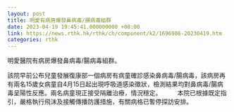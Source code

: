 ```yaml
---
layout: post
title: 明愛有病房爆發鼻病毒/腸病毒組群
date: 2023-04-19 19:45:41.000000000 +08:00
link: https://news.rthk.hk/rthk/ch/component/k2/1696986-20230419.htm
categories: rthk
---
```


明愛醫院有病房爆發鼻病毒/腸病毒組群。

該院早前公布兒童發展復康部一個病房有病童確診感染鼻病毒/腸病毒，該病房再有兩名15歲女病童自4月15日起出現呼吸道感染徵狀，檢測結果均對鼻病毒/腸病毒呈陽性反應。兩名病童現正接受隔離治療，情況穩定。
　　 
本院已根據既定指引，嚴格執行飛沫及接觸傳播防護措施，有關病格已暫停探訪安排。
　
